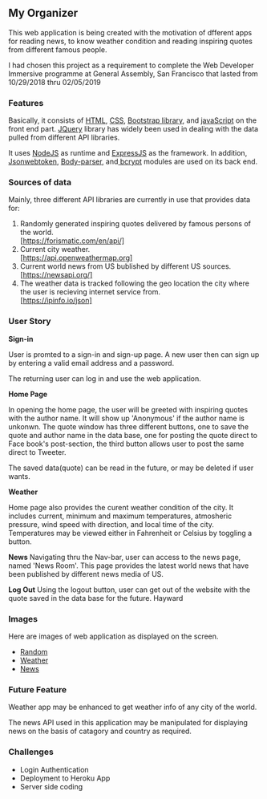## My Organizer

<p>This web application is being created with the motivation of dfferent apps for reading news, to know weather condition and reading inspiring quotes from different famous people.</p>

<p>I had chosen this project as a requirement to complete the Web Developer Immersive programme at General Assembly, San Francisco that lasted from 10/29/2018 thru 02/05/2019</p>

### Features

<p>Basically, it consists of <u>HTML</U>, <u>CSS</u>, <u>Bootstrap library</u>, and <u>javaScript</u> on the front end part. <u>JQuery</u> library has widely been used in dealing with the data pulled from different API libraries.</p>

<p>It uses <u>NodeJS</u> as runtime and <u>ExpressJS</u> as the framework. In addition, <u>Jsonwebtoken</u>, <u>Body-parser</u>, and</u><u> bcrypt</u> modules are used on its back end.</p>

### Sources of data
<p>Mainly, three different API libraries are currently in use that provides data for:</p>

1. Randomly generated inspiring quotes delivered by famous persons of the world.<br>
[https://forismatic.com/en/api/]
1. Current city weather.<br>
[https://api.openweathermap.org]
1. Current world news from US bublished by different US sources.
[https://newsapi.org/]
1. The weather data is tracked following the geo location the city where the user is recieving internet service from.<br>
[https://ipinfo.io/json] 

### User Story
__Sign-in__
<p>User is promted to a sign-in and sign-up page. A new user then can sign up by entering a valid email address and a password.</P>
<p>The returning user can log in and use the web application.</p>

__Home Page__
<p>In opening the home page, the user will be greeted with inspiring quotes with the author name. It will show up 'Anonymous' if the author name is unkonwn. The quote window has three different buttons, one to save the quote and author name in the data base, one for posting the quote direct to Face book's post-section, the third button allows user to post the same direct to Tweeter.</p>
<p>The saved data(quote) can be read in the future, or may be deleted if user wants.</p>

__Weather__
<p>Home page also provides the curent weather condition of the city. It includes current, minimum and maximum temperatures, atmosheric pressure, wind speed with direction, and local time of the city. Temperatures may be viewed either in Fahrenheit or Celsius by toggling a button.</p>

__News__
Navigating thru the Nav-bar, user can access to the news page, named 'News Room'. This page provides the latest world news that have been published by different news media of US. 

__Log Out__
Using the logout button, user can get out of the website with the quote saved in the data base for the future.
Hayward

### Images 
<p>Here are images of web application as displayed on the screen.</p>

* [Random](public/images/quote.png)
* [Weather](public/images/weather_ip.png)
* [News](public/images/news.png)

### Future Feature

<p>Weather app may be enhanced to get weather info of any city of the world.</p>

<p>The news API used in this application may be manipulated for displaying news on the basis of catagory and country as required.</p>

### Challenges</h3>
                    
* Login Authentication                      
* Deployment to Heroku App
* Server side coding
                    